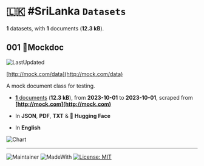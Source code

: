 # 🇱🇰 #SriLanka `Datasets`

**1** datasets, with **1** documents (**12.3 kB**).

## 001 📄Mockdoc

![LastUpdated](https://img.shields.io/badge/last_updated-2024--10--01-green)

[http://mock.com/data](http://mock.com/data)

A mock document class for testing.

- [**1** documents](http://mock.com/data) (**12.3 kB**), from **2023-10-01** to **2023-10-01**, scraped from **[http://mock.com](http://mock.com)**

- In **JSON**, **PDF**, **TXT** & **🤗 Hugging Face**

- In **English**

![Chart](http://mock.com/chart.png)

---

![Maintainer](https://img.shields.io/badge/maintainer-nuuuwan-red)
![MadeWith](https://img.shields.io/badge/made_with-python-blue)
[![License: MIT](https://img.shields.io/badge/License-MIT-yellow.svg)](https://opensource.org/licenses/MIT)
